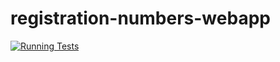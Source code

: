 # registration-numbers-webapp
[![Running Tests](https://github.com/KayDrew/registration-numbers-webapp/actions/workflows/node.js.yml/badge.svg)](https://github.com/KayDrew/registration-numbers-webapp/actions/workflows/node.js.yml)
